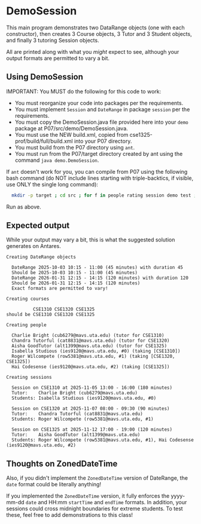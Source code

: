 # DemoSession

This main program demonstrates two DataRange objects (one with each constructor),
then creates 3 Course objects, 3 Tutor and 3 Student objects, and finally
3 tutoring Session objects.

All are printed along with what you *might* expect to see, although your output
formats are permitted to vary a bit.

## Using DemoSession

IMPORTANT: You MUST do the following for this code to work:

* You must reorganize your code into packages per the requirements.
* You must implement `Session` and `DateRange` in package `session` per the requirements.
* You must copy the DemoSession.java file provided here into your `demo` package at P07/src/demo/DemoSession.java.
* You must use the NEW build.xml, copied from cse1325-prof/build/full/build.xml into your P07 directory.
* You must build from the P07 directory using `ant`. 
* You must run from the P07/target directory created by ant using the command `java demo.DemoSession`.

If `ant` doesn't work for you, you can compile from P07 using the following bash command 
(do NOT include lines starting with triple-backtics, if visible, use ONLY the single long command):

```bash
  mkdir -p target ; cd src ; for f in people rating session demo test ; do javac -d ../target ${f}/*.java ; done ; cd ../target
```

Run as above.

## Expected output

While your output may vary a bit, this is what the suggested solution generates on Antares.

```
Creating DateRange objects

  DateRange 2025-10-03 10:15 - 11:00 (45 minutes) with duration 45
  Should be 2025-10-03 10:15 - 11:00 (45 minutes)
  DateRange 2026-01-31 12:15 - 14:15 (120 minutes) with duration 120
  Should be 2026-01-31 12:15 - 14:15 (120 minutes)
  Exact formats are permitted to vary!

Creating courses

          CSE1310 CSE1320 CSE1325
should be CSE1310 CSE1320 CSE1325

Creating people

  Charlie Bright (cub6279@mavs.uta.edu) (tutor for CSE1310)
  Chandra Tutorful (cat8831@mavs.uta.edu) (tutor for CSE1320)
  Aisha GoodTutor (alt1399@mavs.uta.edu) (tutor for CSE1325)
  Isabella Studious (ies9120@mavs.uta.edu, #0) (taking [CSE1310])
  Roger Wilcompete (row5381@mavs.uta.edu, #1) (taking [CSE1320, CSE1325])
  Hai Codesense (ies9120@mavs.uta.edu, #2) (taking [CSE1325])

Creating sessions

  Session on CSE1310 at 2025-11-05 13:00 - 16:00 (180 minutes)
  Tutor:    Charlie Bright (cub6279@mavs.uta.edu)
  Students: Isabella Studious (ies9120@mavs.uta.edu, #0)

  Session on CSE1320 at 2025-11-07 08:00 - 09:30 (90 minutes)
  Tutor:    Chandra Tutorful (cat8831@mavs.uta.edu)
  Students: Roger Wilcompete (row5381@mavs.uta.edu, #1)

  Session on CSE1325 at 2025-11-12 17:00 - 19:00 (120 minutes)
  Tutor:    Aisha GoodTutor (alt1399@mavs.uta.edu)
  Students: Roger Wilcompete (row5381@mavs.uta.edu, #1), Hai Codesense (ies9120@mavs.uta.edu, #2)
```


## Thoughts on ZonedDateTime

Also, if you didn't implement the ``ZonedDateTime`` version of DateRange,
the ``date`` format could be literally anything! 

If you implemented the ``ZonedDateTime`` version, it fully enforces
the yyyy-mm-dd ``date`` and HH:mm ``startTime`` and ``endTime`` formats.
In addition, your sessions could cross midnight boundaries for extreme
students. To test these, feel free to add demonstrations to this class!

